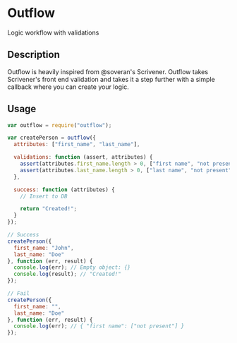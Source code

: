 # Outflow
Logic workflow with validations

## Description
Outflow is heavily inspired from @soveran's Scrivener. Outflow takes Scrivener's front end validation and takes it a step further with a simple callback where you can create your logic.

## Usage
```javascript
var outflow = require("outflow");

var createPerson = outflow({
  attributes: ["first_name", "last_name"],

  validations: function (assert, attributes) {
    assert(attributes.first_name.length > 0, ["first name", "not present"]);
    assert(attributes.last_name.length > 0, ["last name", "not present"]);
  },

  success: function (attributes) {
    // Insert to DB

    return "Created!";
  }
});

// Success
createPerson({
  first_name: "John",
  last_name: "Doe"
}, function (err, result) {
  console.log(err); // Empty object: {}
  console.log(result); // "Created!"
});

// Fail
createPerson({
  first_name: "",
  last_name: "Doe"
}, function (err, result) {
  console.log(err); // { "first name": ["not present"] }
});
```
